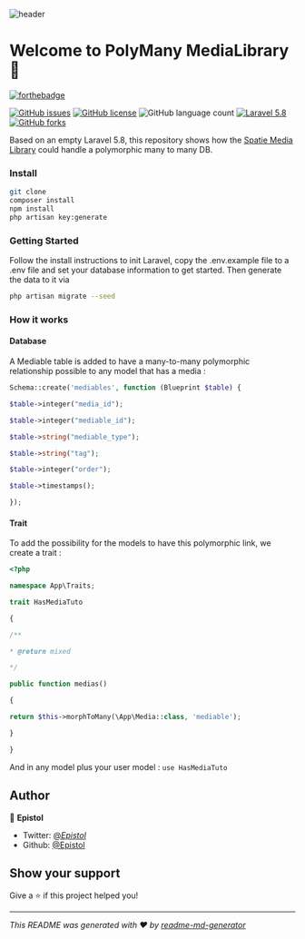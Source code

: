 
![header](https://user-images.githubusercontent.com/6005885/61215709-e336a980-a70b-11e9-9e94-a9a02c259921.png)

# Welcome to PolyMany MediaLibrary 👋

<p align="center">
    
[![forthebadge](https://forthebadge.com/images/badges/built-with-love.svg)](https://forthebadge.com)
    
[![GitHub issues](https://img.shields.io/github/issues/Epistol/PolyMany-MediaLibrary)](https://github.com/Epistol/PolyMany-MediaLibrary/issues)
    [![GitHub license](https://img.shields.io/github/license/Epistol/PolyMany-MediaLibrary)](https://github.com/Epistol/PolyMany-MediaLibrary)
        ![GitHub language count](https://img.shields.io/github/languages/count/Epistol/PolyMany-MediaLibrary)
        [![Laravel 5.8](https://img.shields.io/badge/Laravel-5.8-orange)](https://img.shields.io/badge/Laravel-5.8-orange)
        [![GitHub forks](https://img.shields.io/github/forks/Epistol/PolyMany-MediaLibrary)](https://github.com/Epistol/PolyMany-MediaLibrary/network)
</p>

Based on an empty Laravel 5.8, this repository shows how the [ Spatie Media Library]([https://github.com/spatie/laravel-medialibrary](https://github.com/spatie/laravel-medialibrary))  could handle a polymorphic many to many DB.

### Install

```bash
git clone
composer install
npm install
php artisan key:generate
```

### Getting Started

Follow the install instructions to init Laravel, copy the .env.example file to a .env file and set your database information to get started. Then generate the data to it via 
```bash
php artisan migrate --seed
```

### How it works 

#### Database

A Mediable table is added to have a many-to-many polymorphic relationship possible to any model that has a media : 

```php
Schema::create('mediables', function (Blueprint $table) {

$table->integer("media_id");

$table->integer("mediable_id");

$table->string("mediable_type");

$table->string("tag");

$table->integer("order");

$table->timestamps();

});
```

#### Trait

To add the possibility for the models to have this polymorphic link, we create a trait : 

```php
<?php

namespace App\Traits;

trait HasMediaTuto

{

/**

* @return mixed

*/

public function medias()

{

return $this->morphToMany(\App\Media::class, 'mediable');

}

}
```

And in any model plus your user model  : ``` use HasMediaTuto ```


## Author

👤 **Epistol**

* Twitter: [@_Epistol_](https://twitter.com/_Epistol_)
* Github: [@Epistol](https://github.com/Epistol)

## Show your support

Give a ⭐️ if this project helped you!

***
_This README was generated with ❤️ by [readme-md-generator](https://github.com/kefranabg/readme-md-generator)_
